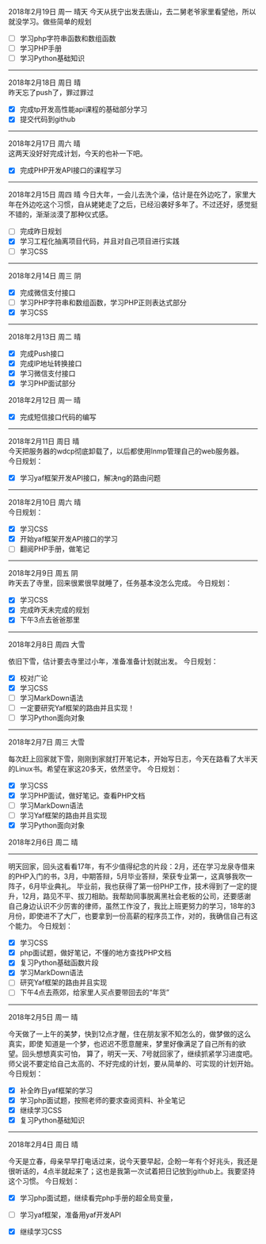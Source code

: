 2018年2月19日 周一 晴天
今天从抚宁出发去唐山，去二舅老爷家里看望他，所以就没学习。做些简单的规划
- [ ] 学习php字符串函数和数组函数
- [ ] 学习PHP手册
- [ ] 学习Python基础知识

---

2018年2月18日 周日 晴  
昨天忘了push了，罪过罪过  
- [x] 完成tp开发高性能api课程的基础部分学习
- [x] 提交代码到github 

---

2018年2月17日 周六 晴  
这两天没好好完成计划，今天的也补一下吧。  
- [x] 完成PHP开发API接口的课程学习

---

2018年2月15日 周四 晴
今日大年，一会儿去洗个澡，估计是在外边吃了，家里大年在外边吃这个习惯，自从姥姥走了之后，已经沿袭好多年了。不过还好，感觉挺不错的，渐渐淡漠了那种仪式感。
- [ ] 完成昨日规划
- [x] 学习工程化抽离项目代码，并且对自己项目进行实践
- [ ] 学习CSS

---

2018年2月14日 周三 阴  
- [x] 完成微信支付接口  
- [ ] 学习PHP字符串和数组函数，学习PHP正则表达式部分
- [x] 学习CSS

---

2018年2月13日 周二 晴  
- [x] 完成Push接口  
- [x] 完成IP地址转换接口
- [x] 学习微信支付接口
- [x] 学习PHP面试部分

2018年2月12日 周一 晴  
- [x] 完成短信接口代码的编写

---

2018年2月11日 周日 晴  
今天把服务器的wdcp彻底卸载了，以后都使用lnmp管理自己的web服务器。  
今日规划：
- [x] 学习yaf框架开发API接口，解决ng的路由问题

---

2018年2月10日 周六 晴  
今日规划：
- [x] 学习CSS
- [x] 开始yaf框架开发API接口的学习
- [ ] 翻阅PHP手册，做笔记

---

2018年2月9日 周五 阴  
昨天去了寺里，回来很累很早就睡了，任务基本没怎么完成。
今日规划：
- [x] 学习CSS
- [x] 完成昨天未完成的规划
- [x] 下午3点去爸爸那里

---

2018年2月8日 周四 大雪  

依旧下雪，估计要去寺里过小年，准备准备计划就出发。
今日规划：
- [x] 校对广论
- [x] 学习CSS
- [ ] 学习MarkDown语法
- [ ] 一定要研究Yaf框架的路由并且实现！
- [ ] 学习Python面向对象

---

2018年2月7日 周三 大雪

每次赶上回家就下雪，刚刚到家就打开笔记本，开始写日志，今天在路看了大半天的Linux书。希望在家这20多天，依然坚守。
今日规划：
- [x] 学习CSS
- [x] 学习PHP面试，做好笔记。查看PHP文档
- [ ] 学习MarkDown语法
- [ ] 学习Yaf框架的路由并且实现
- [x] 学习Python面向对象

2018年2月6日 周二 晴

---

明天回家，回头这看看17年，有不少值得纪念的片段：2月，还在学习龙泉寺借来的PHP入门的书，3月，中期答辩，5月毕业答辩，荣获专业第一，这真够我吹一阵子，6月毕业典礼。
毕业前，我也获得了第一份PHP工作，技术得到了一定的提升，12月，路见不平、拔刀相助。我帮助同事脱离黑社会老板的公司，还要感谢自己身边认识不少厉害的律师，虽然工作没了，我比上班更努力的学习，18年的3月份，即使进不了大厂，也要拿到一份高薪的程序员工作，对的，我确信自己有这个能力。
今日规划：
- [x] 学习CSS
- [x] php面试题，做好笔记，不懂的地方查找PHP文档
- [x] 复习Python基础函数片段
- [x] 学习MarkDown语法
- [ ] 研究Yaf框架的路由并且实现
- [ ] 下午4点去燕郊，给家里人买点要带回去的“年货”

---

2018年2月5日 周一 晴

今天做了一上午的美梦，快到12点才醒，住在朋友家不知怎么的，做梦做的这么真实，即使
知道是一个梦，也迟迟不愿意醒来，梦里好像满足了自己所有的欲望。回头想想真实可怕，
算了，明天一天、7号就回家了，继续抓紧学习进度吧。师父说不要定给自己太高的、不好完成的计划，要从简单的、可实现的计划开始。
今日规划：
- [x] 补全昨日yaf框架的学习
- [x] 学习php面试题，按照老师的要求查阅资料、补全笔记
- [x] 继续学习CSS
- [x] 复习Python基础知识

---

2018年2月4日 周日 晴

今天是立春，母亲早早打电话过来，说今天要早起，企盼一年有个好兆头，我还是很听话的，4点半就起来了；这也是我第一次试着把日记放到github上。我要坚持这个习惯。
今日规划：
- [x] 学习php面试题，继续看完php手册的超全局变量，
- [ ] 学习yaf框架，准备用yaf开发API
- [x] 继续学习CSS

